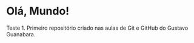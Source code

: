 # Olá, Mundo!
 Teste 1. Primeiro repositório criado nas aulas de Git e GitHub do Gustavo Guanabara.
